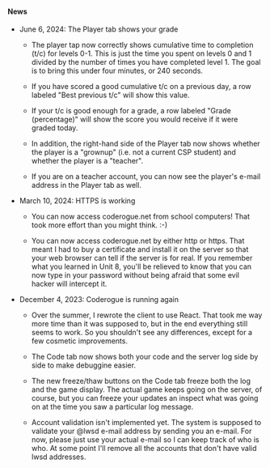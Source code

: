 #### News

* June 6, 2024: The Player tab shows your grade

  * The player tap now correctly shows cumulative time to completion
    (t/c) for levels 0-1. This is just the time you spent on levels
    0 and 1 divided by the number of times you have completed level 1.
    The goal is to bring this under four minutes, or 240 seconds.

  * If you have scored a good cumulative t/c on a previous day, a row
    labeled "Best previous t/c" will show this value.

  * If your t/c is good enough for a grade, a row labeled "Grade
    (percentage)" will show the score you would receive if it were
    graded today.

  * In addition, the right-hand side of the Player tab now shows
    whether the player is a "grownup" (i.e. not a current CSP
    student) and whether the player is a "teacher".

  * If you are on a teacher account, you can now see the player's
    e-mail address in the Player tab as well.

* March 10, 2024: HTTPS is working

  * You can now access coderogue.net from school computers! That took
    more effort than you might think. :-)

  * You can now access coderogue.net by either http or https. That
    meant I had to buy a certificate and install it on the server so
    that your web browser can tell if the server is for real. If you
    remember what you learned in Unit 8, you'll be relieved to know
    that you can now type in your password without being afraid that
    some evil hacker will intercept it.

* December 4, 2023: Coderogue is running again

  * Over the summer, I rewrote the client to use React. That took me
    way more time than it was supposed to, but in the end everything
    still seems to work. So you shouldn't see any differences, except
    for a few cosmetic improvements.
  
  * The Code tab now shows both your code and the server log side by
    side to make debuggine easier.
  
  * The new freeze/thaw buttons on the Code tab freeze both the log
    and the game display. The actual game keeps going on the server,
    of course, but you can freeze your updates an inspect what was
    going on at the time you saw a particular log message.
  
  * Account validation isn't implemented yet. The system is supposed
    to validate your @lwsd e-mail address by sending you an e-mail.
    For now, please just use your actual e-mail so I can keep track
    of who is who. At some point I'll remove all the accounts that
    don't have valid lwsd addresses.

